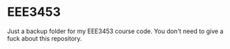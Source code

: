 # EEE3453
Just a backup folder for my EEE3453 course code. You don't need to give a fuck about this repository.

